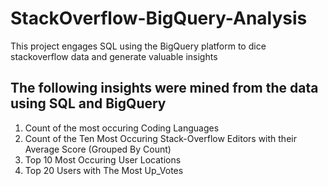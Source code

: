 # StackOverflow-BigQuery-Analysis
This project engages SQL using the BigQuery platform to dice stackoverflow data and generate valuable insights

## The following insights were mined from the data using SQL and BigQuery
1) Count of the most occuring Coding Languages
2) Count of the Ten Most Occuring Stack-Overflow Editors with their Average Score (Grouped By Count)
3) Top 10 Most Occuring User Locations
4) Top 20 Users with The Most Up_Votes
